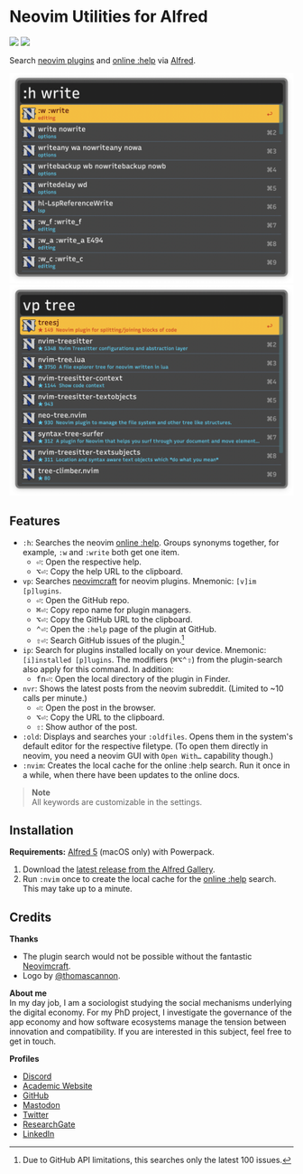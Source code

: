 # Neovim Utilities for Alfred
![](https://img.shields.io/github/downloads/chrisgrieser/alfred-neovim-utilities/total?label=Total%20Downloads&style=plastic) ![](https://img.shields.io/github/v/release/chrisgrieser/alfred-neovim-utilities?label=Latest%20Release&style=plastic)

Search [neovim plugins](https://neovimcraft.com/) and [online :help](https://neovim.io/doc/) via [Alfred](https://www.alfredapp.com/).

![Demo 1](./assets/demo-help-search.png)
![Demo 2](./assets/demo-plugin-search.png)

## Features
- `:h`: Searches the neovim [online :help](https://neovim.io/doc/). Groups synonyms together, for example, `:w` and `:write` both get one item.
	- <kbd>⏎</kbd>: Open the respective help.
	- <kbd>⌥⏎</kbd>: Copy the help URL to the clipboard.
- `vp`: Searches [neovimcraft](https://neovimcraft.com/) for neovim plugins. Mnemonic: `[v]im [p]lugins`.
	- <kbd>⏎</kbd>: Open the GitHub repo.
	- <kbd>⌘⏎</kbd>: Copy repo name for plugin managers.
	- <kbd>⌥⏎</kbd>: Copy the GitHub URL to the clipboard.
	- <kbd>⌃⏎</kbd>: Open the `:help` page of the plugin at GitHub.
	- <kbd>⇧⏎</kbd>: Search GitHub issues of the plugin.[^1]
- `ip`: Search for plugins installed locally on your device. Mnemonic: `[i]installed [p]lugins`. The modifiers (<kbd>⌘⌥⌃⇧</kbd>) from the plugin-search also apply for this command. In addition:
	- <kbd>fn⏎</kbd>: Open the local directory of the plugin in Finder.
- `nvr`: Shows the latest posts from the neovim subreddit. (Limited to ~10 calls per minute.)
	- <kbd>⏎</kbd>: Open the post in the browser.
	- <kbd>⌥⏎</kbd>: Copy the URL to the clipboard.
	- <kbd>⇧</kbd>: Show author of the post.
- `:old`: Displays and searches your `:oldfiles`. Opens them in the system's default editor for the respective filetype. (To open them directly in neovim, you need a neovim GUI with `Open With…` capability though.)
- `:nvim`: Creates the local cache for the online :help search. Run it once in a while, when there have been updates to the online docs.

> __Note__  
> All keywords are customizable in the settings.

## Installation
__Requirements:__
[Alfred 5](https://www.alfredapp.com/) (macOS only) with Powerpack.

1. Download the [latest release from the Alfred Gallery](https://alfred.app/workflows/chrisgrieser/neovim-utilities/).
2. Run `:nvim` once to create the local cache for the [online :help](https://neovim.io/doc/) search. This may take up to a minute.

## Credits
__Thanks__  
- The plugin search would not be possible without the fantastic [Neovimcraft](https://neovimcraft.com/).
- Logo by [@thomascannon](https://github.com/neovim/neovim/issues/43#issuecomment-35811450).

<!-- vale Google.FirstPerson = NO -->
__About me__  
In my day job, I am a sociologist studying the social mechanisms underlying the digital economy. For my PhD project, I investigate the governance of the app economy and how software ecosystems manage the tension between innovation and compatibility. If you are interested in this subject, feel free to get in touch.

__Profiles__  
- [Discord](https://discordapp.com/users/462774483044794368/)
- [Academic Website](https://chris-grieser.de/)
- [GitHub](https://github.com/chrisgrieser/)
- [Mastodon](https://pkm.social/@pseudometa)
- [Twitter](https://twitter.com/pseudo_meta)
- [ResearchGate](https://www.researchgate.net/profile/Christopher-Grieser)
- [LinkedIn](https://www.linkedin.com/in/christopher-grieser-ba693b17a/)

[^1]: Due to GitHub API limitations, this searches only the latest 100 issues.
